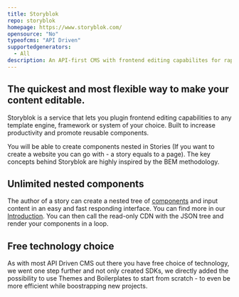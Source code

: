 ```yaml
---
title: Storyblok
repo: storyblok
homepage: https://www.storyblok.com/
opensource: "No"
typeofcms: "API Driven"
supportedgenerators:
  - All
description: An API-first CMS with frontend editing capabilites for rapidly building CMS-powered websites, native apps or other innovative ideas in any programming language.
---
```

## The quickest and most flexible way to make your content editable.

Storyblok is a service that lets you plugin frontend editing capabilities to any template engine, framework or system of your choice. Built to increase productivity and promote reusable components.

You will be able to create components nested in Stories (If you want to create a website you can go with - a story equals to a page). The key concepts behind Storyblok are highly inspired by the BEM methodology.

## Unlimited nested components

The author of a story can create a nested tree of [components](https://www.storyblok.com/docs/terminology/component) and input content in an easy and fast responding interface. You can find more in our [Introduction](https://www.storyblok.com/docs/Prologue/Introduction). You can then call the read-only CDN with the JSON tree and render your components in a loop.

## Free technology choice

As with most API Driven CMS out there you have free choice of technology, we went one step further and not only created SDKs, we directly added the possibility to use Themes and Boilerplates to start from scratch - to even be more efficient while boostrapping new projects. 
